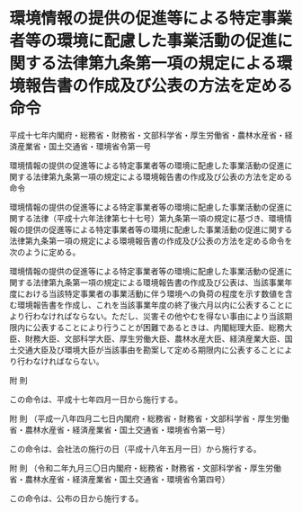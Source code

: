 # 環境情報の提供の促進等による特定事業者等の環境に配慮した事業活動の促進に関する法律第九条第一項の規定による環境報告書の作成及び公表の方法を定める命令

平成十七年内閣府・総務省・財務省・文部科学省・厚生労働省・農林水産省・経済産業省・国土交通省・環境省令第一号

環境情報の提供の促進等による特定事業者等の環境に配慮した事業活動の促進に関する法律第九条第一項の規定による環境報告書の作成及び公表の方法を定める命令

環境情報の提供の促進等による特定事業者等の環境に配慮した事業活動の促進に関する法律（平成十六年法律第七十七号）第九条第一項の規定に基づき、環境情報の提供の促進等による特定事業者等の環境に配慮した事業活動の促進に関する法律第九条第一項の規定による環境報告書の作成及び公表の方法を定める命令を次のように定める。

環境情報の提供の促進等による特定事業者等の環境に配慮した事業活動の促進に関する法律第九条第一項の規定による環境報告書の作成及び公表は、当該事業年度における当該特定事業者の事業活動に伴う環境への負荷の程度を示す数値を含む環境報告書を作成し、これを当該事業年度の終了後六月以内に公表することにより行わなければならない。ただし、災害その他やむを得ない事由により当該期限内に公表することにより行うことが困難であるときは、内閣総理大臣、総務大臣、財務大臣、文部科学大臣、厚生労働大臣、農林水産大臣、経済産業大臣、国土交通大臣及び環境大臣が当該事由を勘案して定める期限内に公表することにより行わなければならない。

附 則

この命令は、平成十七年四月一日から施行する。

附 則 （平成一八年四月二七日内閣府・総務省・財務省・文部科学省・厚生労働省・農林水産省・経済産業省・国土交通省・環境省令第一号）

この命令は、会社法の施行の日（平成十八年五月一日）から施行する。

附 則 （令和二年九月三〇日内閣府・総務省・財務省・文部科学省・厚生労働省・農林水産省・経済産業省・国土交通省・環境省令第四号）

この命令は、公布の日から施行する。
